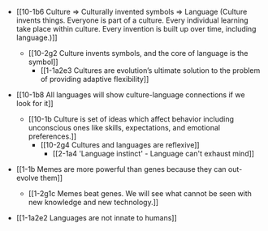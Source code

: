 - [[10-1b6 Culture ⇒ Culturally invented symbols ⇒ Language (Culture invents things. Everyone is part of a culture. Every individual learning take place within culture. Every invention is built up over time, including language.)]]
	- [[10-2g2 Culture invents symbols, and the core of language is the symbol]]
		- [[1-1a2e3 Cultures are evolution’s ultimate solution to the problem of providing adaptive flexibility]]
- [[10-1b8 All languages will show culture-language connections if we look for it]]
	- [[10-1b Culture is set of ideas which affect behavior including unconscious ones like skills, expectations, and emotional preferences.]]
		- [[10-2g4 Cultures and languages are reflexive]]
			- [[2-1a4 'Language instinct' - Language can't exhaust mind]]
- [[1-1b Memes are more powerful than genes because they can out-evolve them]]
	- [[1-2g1c Memes beat genes. We will see what cannot be seen with new knowledge and new technology.]]

- [[1-1a2e2 Languages are not innate to humans]]

